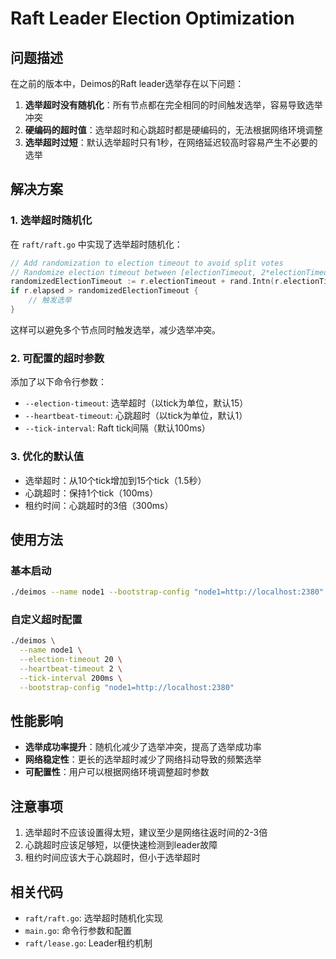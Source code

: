 # Raft Leader Election Optimization

## 问题描述

在之前的版本中，Deimos的Raft leader选举存在以下问题：

1. **选举超时没有随机化**：所有节点都在完全相同的时间触发选举，容易导致选举冲突
2. **硬编码的超时值**：选举超时和心跳超时都是硬编码的，无法根据网络环境调整
3. **选举超时过短**：默认选举超时只有1秒，在网络延迟较高时容易产生不必要的选举

## 解决方案

### 1. 选举超时随机化

在 `raft/raft.go` 中实现了选举超时随机化：

```go
// Add randomization to election timeout to avoid split votes
// Randomize election timeout between [electionTimeout, 2*electionTimeout)
randomizedElectionTimeout := r.electionTimeout + rand.Intn(r.electionTimeout)
if r.elapsed > randomizedElectionTimeout {
    // 触发选举
}
```

这样可以避免多个节点同时触发选举，减少选举冲突。

### 2. 可配置的超时参数

添加了以下命令行参数：

- `--election-timeout`: 选举超时（以tick为单位，默认15）
- `--heartbeat-timeout`: 心跳超时（以tick为单位，默认1）
- `--tick-interval`: Raft tick间隔（默认100ms）

### 3. 优化的默认值

- 选举超时：从10个tick增加到15个tick（1.5秒）
- 心跳超时：保持1个tick（100ms）
- 租约时间：心跳超时的3倍（300ms）

## 使用方法

### 基本启动

```bash
./deimos --name node1 --bootstrap-config "node1=http://localhost:2380"
```

### 自定义超时配置

```bash
./deimos \
  --name node1 \
  --election-timeout 20 \
  --heartbeat-timeout 2 \
  --tick-interval 200ms \
  --bootstrap-config "node1=http://localhost:2380"
```

## 性能影响

- **选举成功率提升**：随机化减少了选举冲突，提高了选举成功率
- **网络稳定性**：更长的选举超时减少了网络抖动导致的频繁选举
- **可配置性**：用户可以根据网络环境调整超时参数

## 注意事项

1. 选举超时不应该设置得太短，建议至少是网络往返时间的2-3倍
2. 心跳超时应该足够短，以便快速检测到leader故障
3. 租约时间应该大于心跳超时，但小于选举超时

## 相关代码

- `raft/raft.go`: 选举超时随机化实现
- `main.go`: 命令行参数和配置
- `raft/lease.go`: Leader租约机制
